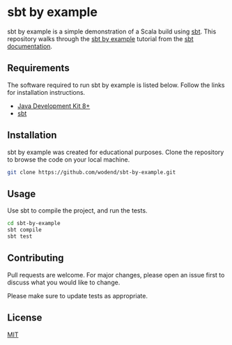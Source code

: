 # sbt by example

sbt by example is a simple demonstration of a Scala build using
[sbt](https://www.scala-sbt.org/index.html). This repository walks through the
[sbt by example](https://www.scala-sbt.org/1.x/docs/sbt-by-example.html)
tutorial from the [sbt documentation](https://www.scala-sbt.org/1.x/docs/).

## Requirements

The software required to run sbt by example is listed below. Follow the links
for installation instructions.

- [Java Development Kit 8+](https://adoptopenjdk.net/installation.html)
- [sbt](https://www.scala-sbt.org/1.x/docs/Setup.html)

## Installation

sbt by example was created for educational purposes. Clone the repository to
browse the code on your local machine.

```bash
git clone https://github.com/wodend/sbt-by-example.git
```

## Usage

Use sbt to compile the project, and run the tests.

```bash
cd sbt-by-example
sbt compile
sbt test
```

## Contributing
Pull requests are welcome. For major changes, please open an issue first to
discuss what you would like to change.

Please make sure to update tests as appropriate.

## License
[MIT](https://choosealicense.com/licenses/mit/)
